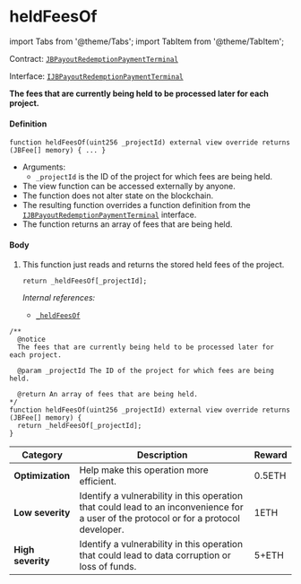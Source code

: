 # heldFeesOf

import Tabs from '@theme/Tabs';
import TabItem from '@theme/TabItem';

Contract: [`JBPayoutRedemptionPaymentTerminal`](/protocol/api/contracts/or-abstract/jbpayoutredemptionpaymentterminal/README.md)​‌

Interface: [`IJBPayoutRedemptionPaymentTerminal`](/protocol/api/interfaces/ijbpayoutredemptionpaymentterminal.md)

<Tabs>
<TabItem value="Step by step" label="Step by step">

**The fees that are currently being held to be processed later for each project.**

#### Definition

```solidity
function heldFeesOf(uint256 _projectId) external view override returns (JBFee[] memory) { ... }
```

* Arguments:
  * `_projectId` is the ID of the project for which fees are being held.
* The view function can be accessed externally by anyone.
* The function does not alter state on the blockchain.
* The resulting function overrides a function definition from the [`IJBPayoutRedemptionPaymentTerminal`](/protocol/api/interfaces/ijbpayoutredemptionpaymentterminal.md) interface.
* The function returns an array of fees that are being held.

#### Body

1.  This function just reads and returns the stored held fees of the project.

    ```solidity
    return _heldFeesOf[_projectId];
    ```

    _Internal references:_

    * [`_heldFeesOf`](/protocol/api/contracts/or-abstract/jbpayoutredemptionpaymentterminal/properties/-_heldfeesof.md)

</TabItem>

<TabItem value="Code" label="Code">

```solidity
/**
  @notice
  The fees that are currently being held to be processed later for each project.

  @param _projectId The ID of the project for which fees are being held.

  @return An array of fees that are being held.
*/
function heldFeesOf(uint256 _projectId) external view override returns (JBFee[] memory) {
  return _heldFeesOf[_projectId];
}
```

</TabItem>

<TabItem value="Bug bounty" label="Bug bounty">

| Category          | Description                                                                                                                            | Reward |
| ----------------- | -------------------------------------------------------------------------------------------------------------------------------------- | ------ |
| **Optimization**  | Help make this operation more efficient.                                                                                               | 0.5ETH |
| **Low severity**  | Identify a vulnerability in this operation that could lead to an inconvenience for a user of the protocol or for a protocol developer. | 1ETH   |
| **High severity** | Identify a vulnerability in this operation that could lead to data corruption or loss of funds.                                        | 5+ETH  |

</TabItem>
</Tabs>
